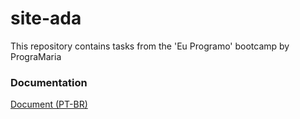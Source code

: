 # site-ada

This repository contains tasks from the 'Eu Programo' bootcamp by PrograMaria

### Documentation
[Document (PT-BR) ](https://docs.google.com/document/d/10yG6OGb_C-xUGCDt9Evi4VZ9XRE-ssJX0m6QYdUa3RY/edit?usp=sharing)

